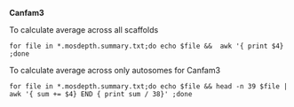 


**Canfam3**

To calculate average across all scaffolds
```
for file in *.mosdepth.summary.txt;do echo $file &&  awk '{ print $4} ;done
```
To calculate average across only autosomes for Canfam3
```
for file in *.mosdepth.summary.txt;do echo $file && head -n 39 $file | awk '{ sum += $4} END { print sum / 38}' ;done
```
